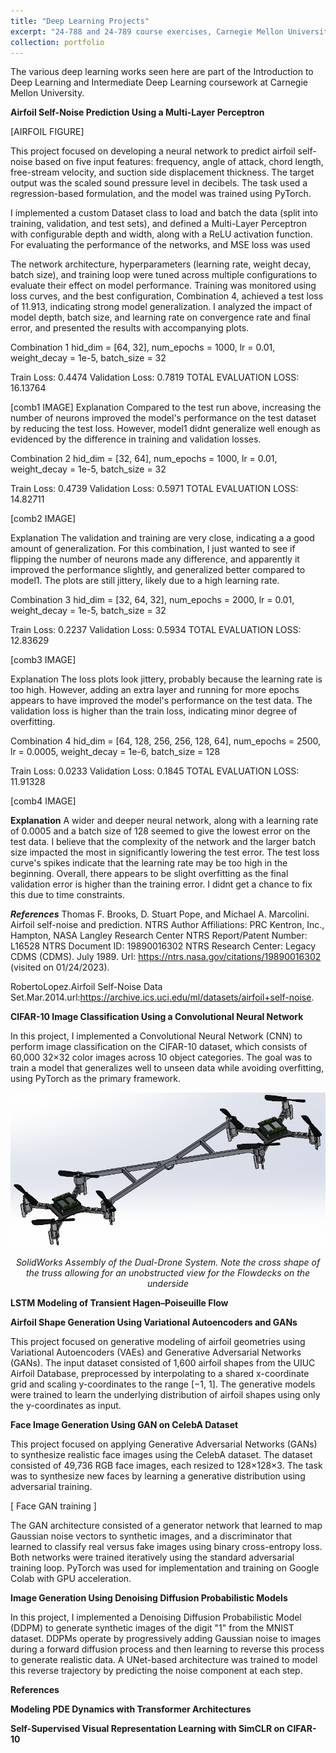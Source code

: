 ```yaml
---
title: "Deep Learning Projects"
excerpt: "24-788 and 24-789 course exercises, Carnegie Mellon University <br/><img src='/images/ACSI_project/coverimage_500x250.jpg'>"
collection: portfolio
---
```


The various deep learning works seen here are part of the Introduction to Deep Learning and Intermediate Deep Learning coursework at Carnegie Mellon University.

**Airfoil Self-Noise Prediction Using a Multi-Layer Perceptron**

[AIRFOIL FIGURE]

This project focused on developing a neural network to predict airfoil self-noise based on five input features: frequency, angle of attack, chord length, free-stream velocity, and suction side displacement thickness. The target output was the scaled sound pressure level in decibels. The task used a regression-based formulation, and the model was trained using PyTorch.

I implemented a custom Dataset class to load and batch the data (split into training, validation, and test sets), and defined a Multi-Layer Perceptron with configurable depth and width, along with a ReLU activation function. For evaluating the performance of the networks, and MSE loss was used

The network architecture, hyperparameters (learning rate, weight decay, batch size), and training loop were tuned across multiple configurations to evaluate their effect on model performance. Training was monitored using loss curves, and the best configuration, Combination 4, achieved a test loss of 11.913, indicating strong model generalization. I analyzed the impact of model depth, batch size, and learning rate on convergence rate and final error, and presented the results with accompanying plots.

Combination 1
hid_dim = [64, 32],
num_epochs = 1000,
lr = 0.01,
weight_decay = 1e-5,
batch_size = 32

Train Loss: 0.4474	Validation Loss: 0.7819
TOTAL EVALUATION LOSS: 16.13764

[comb1 IMAGE]
Explanation
Compared to the test run above, increasing the number of neurons improved the model's performance on the test dataset by reducing the test loss. However, model1 didnt generalize well enough as evidenced by the difference in training and validation losses.

Combination 2
hid_dim = [32, 64],
num_epochs = 1000,
lr = 0.01,
weight_decay = 1e-5,
batch_size = 32

Train Loss: 0.4739	Validation Loss: 0.5971
TOTAL EVALUATION LOSS: 14.82711

[comb2 IMAGE]

Explanation
The validation and training are very close, indicating a a good amount of generalization. For this combination, I just wanted to see if flipping the number of neurons made any difference, and apparently it improved the performance slightly, and generalized better compared to model1. The plots are still jittery, likely due to a high learning rate.

Combination 3
hid_dim = [32, 64, 32],
num_epochs = 2000,
lr = 0.01,
weight_decay = 1e-5,
batch_size = 32

Train Loss: 0.2237	Validation Loss: 0.5934
TOTAL EVALUATION LOSS: 12.83629

[comb3 IMAGE]

Explanation
The loss plots look jittery, probably because the learning rate is too high. However, adding an extra layer and running for more epochs appears to have improved the model's performance on the test data. The validation loss is higher than the train loss, indicating minor degree of overfitting.

Combination 4
hid_dim = [64, 128, 256, 256, 128, 64],
num_epochs = 2500,
lr = 0.0005,
weight_decay = 1e-6,
batch_size = 128

Train Loss: 0.0233	Validation Loss: 0.1845
TOTAL EVALUATION LOSS: 11.91328

[comb4 IMAGE]

****Explanation****
A wider and deeper neural network, along with a learning rate of 0.0005 and a batch size of 128 seemed to give the lowest error on the test data. I believe that the complexity of the network and the larger batch size impacted the most in significantly lowering the test error. The test loss curve's spikes indicate that the learning rate may be too high in the beginning. Overall, there appears to be slight overfitting as the final validation error is higher than the training error. I didnt get a chance to fix this due to time constraints.

***References***
Thomas F. Brooks, D. Stuart Pope, and Michael A. Marcolini. Airfoil self-noise and prediction. NTRS Author Affiliations: PRC Kentron, Inc., Hampton, NASA Langley Research Center NTRS Report/Patent Number: L16528 NTRS Document ID: 19890016302 NTRS Research Center: Legacy CDMS (CDMS). July 1989. Url: https://ntrs.nasa.gov/citations/19890016302 (visited on 01/24/2023).

RobertoLopez.Airfoil Self-Noise Data Set.Mar.2014.url:https://archive.ics.uci.edu/ml/datasets/airfoil+self-noise.




**CIFAR-10 Image Classification Using a Convolutional Neural Network**

In this project, I implemented a Convolutional Neural Network (CNN) to perform image classification on the CIFAR-10 dataset, which consists of 60,000 32×32 color images across 10 object categories. The goal was to train a model that generalizes well to unseen data while avoiding overfitting, using PyTorch as the primary framework. 

<img src='/images/ACSI_project/Dual_CF_wTruss.png' alt="Dual_CF_wTruss" class="center">
<p style="text-align:center"> <i>SolidWorks Assembly of the Dual-Drone System. Note the cross shape of the truss allowing for an unobstructed view for the Flowdecks on the underside</i></p>

**LSTM Modeling of Transient Hagen–Poiseuille Flow**


**Airfoil Shape Generation Using Variational Autoencoders and GANs**

This project focused on generative modeling of airfoil geometries using Variational Autoencoders (VAEs) and Generative Adversarial Networks (GANs). The input dataset consisted of 1,600 airfoil shapes from the UIUC Airfoil Database, preprocessed by interpolating to a shared x-coordinate grid and scaling y-coordinates to the range [−1, 1]. The generative models were trained to learn the underlying distribution of airfoil shapes using only the y-coordinates as input.

**Face Image Generation Using GAN on CelebA Dataset**

This project focused on applying Generative Adversarial Networks (GANs) to synthesize realistic face images using the CelebA dataset. The dataset consisted of 49,736 RGB face images, each resized to 128×128×3. The task was to synthesize new faces by learning a generative distribution using adversarial training. 

[ Face GAN training ]

The GAN architecture consisted of a generator network that learned to map Gaussian noise vectors to synthetic images, and a discriminator that learned to classify real versus fake images using binary cross-entropy loss. Both networks were trained iteratively using the standard adversarial training loop. PyTorch was used for implementation and training on Google Colab with GPU acceleration.

**Image Generation Using Denoising Diffusion Probabilistic Models**

In this project, I implemented a Denoising Diffusion Probabilistic Model (DDPM) to generate synthetic images of the digit "1" from the MNIST dataset. DDPMs operate by progressively adding Gaussian noise to images during a forward diffusion process and then learning to reverse this process to generate realistic data. A UNet-based architecture was trained to model this reverse trajectory by predicting the noise component at each step.


**References**

**Modeling PDE Dynamics with Transformer Architectures**

**Self-Supervised Visual Representation Learning with SimCLR on CIFAR-10**
